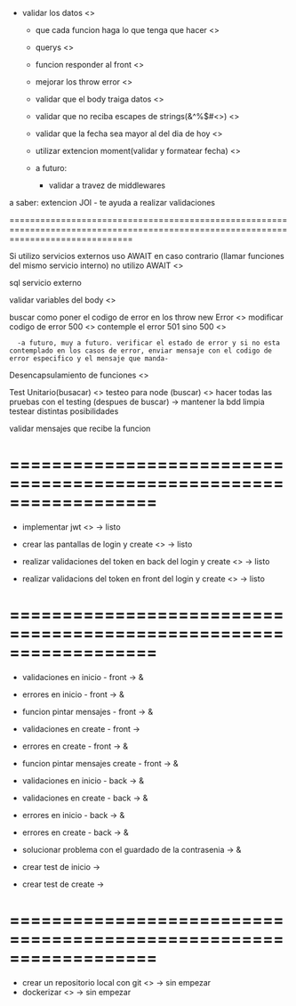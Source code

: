 - validar los datos <>
    - que cada funcion haga lo que tenga que hacer <>
    - querys    <>

    - funcion responder al front <>
  
    - mejorar los throw error <>

    - validar que el body traiga datos <>

    - validar que no reciba escapes de strings(&^%$#<>) <>

    - validar que la fecha sea mayor al del dia de hoy <>
    
    - utilizar extencion moment(validar y formatear fecha) <>

    - a futuro:
      - validar a travez de middlewares

a saber: extencion JOI - te ayuda a realizar validaciones

====================================================================================================================================

Si utilizo servicios externos uso AWAIT en caso contrario (llamar funciones del mismo servicio interno) no utilizo AWAIT  <>

sql servicio externo 

validar variables del body <>

buscar como poner el codigo de error en los throw new Error <>
modificar codigo de error 500 <>
contemple el error 501 sino 500  <>
    
      -a futuro, muy a futuro. verificar el estado de error y si no esta contemplado en los casos de error, enviar mensaje con el codigo de error especifico y el mensaje que manda-

Desencapsulamiento de funciones <>

Test Unitario(busacar) <>
testeo para node (buscar) <>
hacer todas las pruebas con el testing (despues de buscar) -> mantener la bdd limpia 
testear distintas posibilidades

validar mensajes que recibe la funcion 

==================================================================
==================================================================

- implementar jwt <> ->  listo
 
- crear las pantallas de login y create <> -> listo 

- realizar validaciones del token en back del login y create <> -> listo

- realizar validacions del token en front del login y create <> -> listo

==================================================================
==================================================================

- validaciones en inicio - front -> &
- errores en inicio - front -> &
- funcion pintar mensajes - front  -> &
- validaciones en create - front -> 
- errores en create - front -> &
- funcion pintar mensajes create - front ->  &
- validaciones en inicio - back -> &
- validaciones en create - back -> &
- errores en inicio - back -> &
- errores en create - back -> &
- solucionar problema con el guardado de la contrasenia -> &

- crear test de inicio -> 
- crear test de create -> 

==================================================================
==================================================================
- crear un repositorio local con git <> -> sin empezar 
- dockerizar <> -> sin empezar





